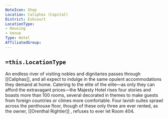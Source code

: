```yaml
---
NoteIcon: Shop
Location: Caliphas (Capital) 
District: Eskcourt
LocationType: 
- Housing 
- Venue 
Type: Hotel
AffiliatedGroup: 
---
```


## `=this.LocationType`
An endless river of visiting nobles and dignitaries passes through [[Caliphas]], and all expect to indulge in the same opulent accommodations they demand at home. Catering to the elite of the elite—as only they can afford the extravagant prices—the Majesty Hotel rises four stories and boasts more than 100 rooms, several decorated in themes to make guests from foreign countries or climes more comfortable. Four lavish suites sprawl across the penthouse floor, though of these only three are ever rented, as the owner, [[Orenthal Rightier]] , refuses to ever let Room 404.